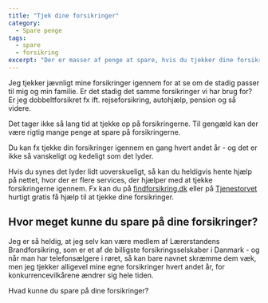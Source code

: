 ```yaml
---
title: "Tjek dine forsikringer"
category:
  - Spare penge
tags:
  - spare
  - forsikring
excerpt: "Der er masser af penge at spare, hvis du tjekker dine forsikringer jævnligt."
---
```


Jeg tjekker jævnligt mine forsikringer igennem for at se om de stadig passer til mig og min familie. Er det stadig det samme forsikringer vi har brug for? Er jeg dobbeltforsikret fx ift. rejseforsikring, autohjælp, pension og så videre.

Det tager ikke så lang tid at tjekke op på forsikringerne. Til gengæld kan der være rigtig mange penge at spare på forsikringerne.

Du kan fx tjekke din forsikringer igennem en gang hvert andet år - og det er ikke så vanskeligt og kedeligt som det lyder.

Hvis du synes det lyder lidt uoverskueligt, så kan du heldigvis hente hjælp på nettet, hvor der er flere services, der hjælper med at tjekke forsikringerne igennem. Fx kan du på [findforsikring.dk](https://www.partner-ads.com/dk/klikbanner.php?partnerid=28187&bannerid=60068) eller på [Tjenestorvet](https://www.partner-ads.com/dk/klikbanner.php?partnerid=28187&bannerid=38469) hurtigt gratis få hjælp til at tjekke dine forsikringer.

## Hvor meget kunne du spare på dine forsikringer?

Jeg er så heldig, at jeg selv kan være medlem af Lærerstandens Brandforsikring, som er et af de billigste forsikringsselskaber i Danmark - og når man har telefonsælgere i røret, så kan bare navnet skræmme dem væk, men jeg tjekker alligevel mine egne forsikringer hvert andet år, for konkurrencevilkårene ændrer sig hele tiden.

Hvad kunne du spare på dine forsikringer?
